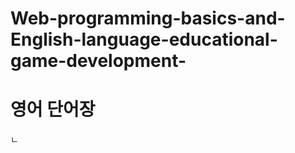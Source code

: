 # Web-programming-basics-and-English-language-educational-game-development-

<!DOCTYPE html>
<html lang="en">
  <head>
    <meta charset="UTF-8" />
    <meta http-equiv="X-UA-Compatible" content="IE=edge" />
    <meta name="viewport" content="width=device-width, initial-scale=1.0" />
    <title>0501 웹프로그래밍 기초</title>
  </head>
  <body>
    <h1>영어 단어장</h1>
  </body>
</html>
ㄴ

